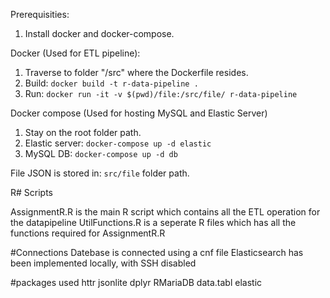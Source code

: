 Prerequisities:
1. Install docker and docker-compose.

Docker (Used for ETL pipeline):
1. Traverse to folder "/src" where the Dockerfile resides.
2. Build:
`docker build -t r-data-pipeline .`
3. Run:
`docker run -it -v $(pwd)/file:/src/file/ r-data-pipeline`

Docker compose (Used for hosting MySQL and Elastic Server)
1. Stay on the root folder path.
2. Elastic server: `docker-compose up -d elastic`
3. MySQL DB: `docker-compose up -d db`

File JSON is stored in:
`src/file` folder path.

R# Scripts

AssignmentR.R is the main R script which contains all the ETL operation for the datapipeline
UtilFunctions.R is a seperate R files which has all the functions required for AssignmentR.R

#Connections
Datebase is connected using a cnf file
Elasticsearch has been implemented locally, with SSH disabled

#packages used
httr
jsonlite
dplyr
RMariaDB
data.tabl
elastic
